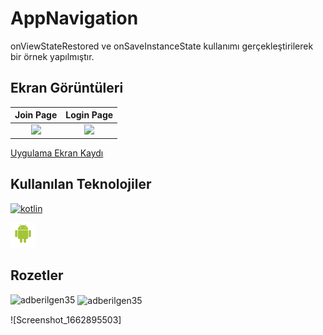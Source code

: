 
# AppNavigation

onViewStateRestored ve  onSaveInstanceState kullanımı gerçekleştirilerek bir örnek yapılmıştır.

## Ekran Görüntüleri

Join Page             |  Login Page             
:-------------------------:|:-------------------------:
![](https://user-images.githubusercontent.com/83397231/189524857-533496da-d0d0-4b16-848f-0d2f6ad6a741.png) |  ![](https://user-images.githubusercontent.com/83397231/189524867-eb8a467a-6f7e-4646-b8b5-a04b6fdff05e.png)

[Uygulama Ekran Kaydı](https://user-images.githubusercontent.com/83397231/188320831-db7ddfb7-9d0b-4ae8-99e7-b58d7280427c.webm)

  
## Kullanılan Teknolojiler
 <a href="https://kotlinlang.org" target="_blank" rel="noreferrer"> <img src="https://www.vectorlogo.zone/logos/kotlinlang/kotlinlang-icon.svg" alt="kotlin" width="40" height="40"/><p align="left"> <a href="https://developer.android.com" target="_blank" rel="noreferrer"> <img src="https://raw.githubusercontent.com/devicons/devicon/master/icons/android/android-original-wordmark.svg" alt="android" width="40" height="40"/> </a> 
  
## Rozetler

<p><img align="left" src="https://github-readme-stats.vercel.app/api/top-langs?username=adberilgen35&show_icons=true&locale=en&layout=compact" alt="adberilgen35" /></p>

<p>&nbsp;<img align="center" src="https://github-readme-stats.vercel.app/api?username=adberilgen35&show_icons=true&locale=en" alt="adberilgen35" /></p>

  
  
![Screenshot_1662895503]
